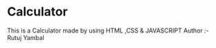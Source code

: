 # Calculator
This is a Calculator made by using HTML ,CSS  &amp; JAVASCRIPT  Author :- Rutuj Yambal 
